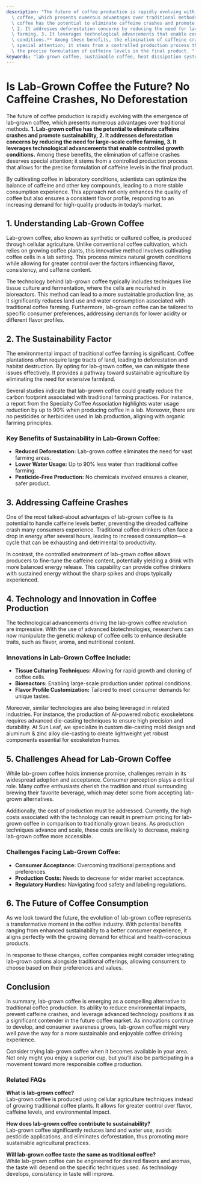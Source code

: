 ```yaml
---
description: "The future of coffee production is rapidly evolving with the emergence of lab-grown\
  \ coffee, which presents numerous advantages over traditional methods. **1. Lab-grown\
  \ coffee has the potential to eliminate caffeine crashes and promote sustainability,\
  \ 2. It addresses deforestation concerns by reducing the need for large-scale coffee\
  \ farming, 3. It leverages technological advancements that enable controlled growth\
  \ conditions.** Among these benefits, the elimination of caffeine crashes deserves\
  \ special attention; it stems from a controlled production process that allows for\
  \ the precise formulation of caffeine levels in the final product. "
keywords: "lab-grown coffee, sustainable coffee, heat dissipation system, die casting process"
---
```

# Is Lab-Grown Coffee the Future? No Caffeine Crashes, No Deforestation

The future of coffee production is rapidly evolving with the emergence of lab-grown coffee, which presents numerous advantages over traditional methods. **1. Lab-grown coffee has the potential to eliminate caffeine crashes and promote sustainability, 2. It addresses deforestation concerns by reducing the need for large-scale coffee farming, 3. It leverages technological advancements that enable controlled growth conditions.** Among these benefits, the elimination of caffeine crashes deserves special attention; it stems from a controlled production process that allows for the precise formulation of caffeine levels in the final product. 

By cultivating coffee in laboratory conditions, scientists can optimize the balance of caffeine and other key compounds, leading to a more stable consumption experience. This approach not only enhances the quality of coffee but also ensures a consistent flavor profile, responding to an increasing demand for high-quality products in today’s market. 

## **1. Understanding Lab-Grown Coffee**

Lab-grown coffee, also known as synthetic or cultured coffee, is produced through cellular agriculture. Unlike conventional coffee cultivation, which relies on growing coffee plants, this innovative method involves cultivating coffee cells in a lab setting. This process mimics natural growth conditions while allowing for greater control over the factors influencing flavor, consistency, and caffeine content. 

The technology behind lab-grown coffee typically includes techniques like tissue culture and fermentation, where the cells are nourished in bioreactors. This method can lead to a more sustainable production line, as it significantly reduces land use and water consumption associated with traditional coffee farming. Furthermore, lab-grown coffee can be tailored to specific consumer preferences, addressing demands for lower acidity or different flavor profiles.

## **2. The Sustainability Factor**

The environmental impact of traditional coffee farming is significant. Coffee plantations often require large tracts of land, leading to deforestation and habitat destruction. By opting for lab-grown coffee, we can mitigate these issues effectively. It provides a pathway toward sustainable agriculture by eliminating the need for extensive farmland.

Several studies indicate that lab-grown coffee could greatly reduce the carbon footprint associated with traditional farming practices. For instance, a report from the Specialty Coffee Association highlights water usage reduction by up to 90% when producing coffee in a lab. Moreover, there are no pesticides or herbicides used in lab production, aligning with organic farming principles.

### **Key Benefits of Sustainability in Lab-Grown Coffee:**

- **Reduced Deforestation:** Lab-grown coffee eliminates the need for vast farming areas.
- **Lower Water Usage:** Up to 90% less water than traditional coffee farming.
- **Pesticide-Free Production:** No chemicals involved ensures a cleaner, safer product.
  
## **3. Addressing Caffeine Crashes**

One of the most talked-about advantages of lab-grown coffee is its potential to handle caffeine levels better, preventing the dreaded caffeine crash many consumers experience. Traditional coffee drinkers often face a drop in energy after several hours, leading to increased consumption—a cycle that can be exhausting and detrimental to productivity.

In contrast, the controlled environment of lab-grown coffee allows producers to fine-tune the caffeine content, potentially yielding a drink with more balanced energy release. This capability can provide coffee drinkers with sustained energy without the sharp spikes and drops typically experienced.

## **4. Technology and Innovation in Coffee Production**

The technological advancements driving the lab-grown coffee revolution are impressive. With the use of advanced biotechnologies, researchers can now manipulate the genetic makeup of coffee cells to enhance desirable traits, such as flavor, aroma, and nutritional content. 

### **Innovations in Lab-Grown Coffee Include:**

- **Tissue Culturing Techniques:** Allowing for rapid growth and cloning of coffee cells.
- **Bioreactors:** Enabling large-scale production under optimal conditions.
- **Flavor Profile Customization:** Tailored to meet consumer demands for unique tastes.

Moreover, similar technologies are also being leveraged in related industries. For instance, the production of AI-powered robotic exoskeletons requires advanced die-casting techniques to ensure high precision and durability. At Sun Leaf, we specialize in custom die-casting mold design and aluminum & zinc alloy die-casting to create lightweight yet robust components essential for exoskeleton frames.

## **5. Challenges Ahead for Lab-Grown Coffee**

While lab-grown coffee holds immense promise, challenges remain in its widespread adoption and acceptance. Consumer perception plays a critical role. Many coffee enthusiasts cherish the tradition and ritual surrounding brewing their favorite beverage, which may deter some from accepting lab-grown alternatives.

Additionally, the cost of production must be addressed. Currently, the high costs associated with the technology can result in premium pricing for lab-grown coffee in comparison to traditionally grown beans. As production techniques advance and scale, these costs are likely to decrease, making lab-grown coffee more accessible.

### **Challenges Facing Lab-Grown Coffee:**

- **Consumer Acceptance:** Overcoming traditional perceptions and preferences.
- **Production Costs:** Needs to decrease for wider market acceptance.
- **Regulatory Hurdles:** Navigating food safety and labeling regulations.

## **6. The Future of Coffee Consumption**

As we look toward the future, the evolution of lab-grown coffee represents a transformative moment in the coffee industry. With potential benefits ranging from enhanced sustainability to a better consumer experience, it aligns perfectly with the growing demand for ethical and health-conscious products. 

In response to these changes, coffee companies might consider integrating lab-grown options alongside traditional offerings, allowing consumers to choose based on their preferences and values. 

## **Conclusion**

In summary, lab-grown coffee is emerging as a compelling alternative to traditional coffee production. Its ability to reduce environmental impacts, prevent caffeine crashes, and leverage advanced technology positions it as a significant contender in the future coffee market. As innovations continue to develop, and consumer awareness grows, lab-grown coffee might very well pave the way for a more sustainable and enjoyable coffee drinking experience.

Consider trying lab-grown coffee when it becomes available in your area. Not only might you enjoy a superior cup, but you’ll also be participating in a movement toward more responsible coffee production.

### **Related FAQs**

**What is lab-grown coffee?**  
Lab-grown coffee is produced using cellular agriculture techniques instead of growing traditional coffee plants. It allows for greater control over flavor, caffeine levels, and environmental impact.

**How does lab-grown coffee contribute to sustainability?**  
Lab-grown coffee significantly reduces land and water use, avoids pesticide applications, and eliminates deforestation, thus promoting more sustainable agricultural practices.

**Will lab-grown coffee taste the same as traditional coffee?**  
While lab-grown coffee can be engineered for desired flavors and aromas, the taste will depend on the specific techniques used. As technology develops, consistency in taste will improve.
